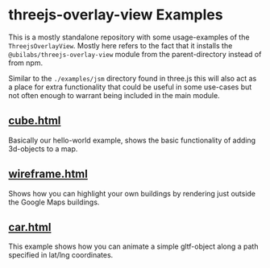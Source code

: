 # threejs-overlay-view Examples

This is a mostly standalone repository with some usage-examples of the
`ThreejsOverlayView`. Mostly here refers to the fact that it installs the
`@ubilabs/threejs-overlay-view` module from the parent-directory instead of
from npm.

Similar to the `./examples/jsm` directory found in three.js this will also act
as a place for extra functionality that could be useful in some use-cases but
not often enough to warrant being included in the main module.

## [cube.html](https://ubilabs.github.io/threejs-overlay-view/cube.html)

Basically our hello-world example, shows the basic functionality of adding
3d-objects to a map.

## [wireframe.html](https://ubilabs.github.io/threejs-overlay-view/wireframe.html)

Shows how you can highlight your own buildings by rendering just outside the Google Maps buildings.

## [car.html](https://ubilabs.github.io/threejs-overlay-view/car.html)

This example shows how you can animate a simple gltf-object along a path
specified in lat/lng coordinates.